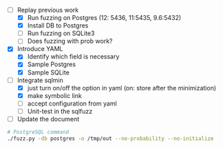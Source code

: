 - [ ] Replay previous work
  - [X] Run fuzzing on Postgres (12: 5436, 11:5435, 9.6:5432)
  - [X] Install DB to Postgres
  - [ ] Run fuzzing on SQLite3
  - [ ] Does fuzzing with prob work?

- [X] Introduce YAML
  - [X] Identify which field is necessary
  - [X] Sample Postgres
  - [X] Sample SQLite

- [ ] Integrate sqlmin
  - [X] just turn on/off the option in yaml (on: store after the minimization)
  - [X] make symbolic link
  - [ ] accept configuration from yaml
  - [ ] Unit-test in the sqlfuzz

- [ ] Update the document

``` bash
# PostgreSQL command
./fuzz.py -db postgres -o /tmp/out --no-probability --no-initialize
```